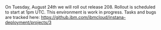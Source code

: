 On Tuesday, August 24th we will roll out release 208. Rollout is scheduled to start at 1pm UTC. This environment is work in progress. Tasks and bugs are tracked here: https://github.ibm.com/ibmcloud/instana-deployment/projects/3
